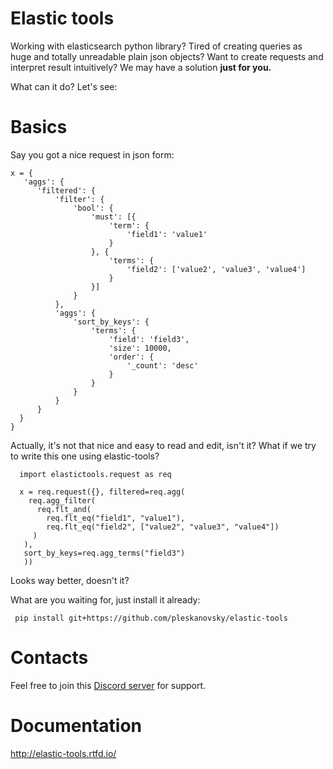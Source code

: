 Elastic tools
========================

Working with elasticsearch python library? Tired of creating queries as huge and totally unreadable plain json objects? Want to create
requests and interpret result intuitively? We may have a solution **just for you.**

What can it do? Let's see:

Basics
========================
Say you got a nice request in json form:


    x = {
	   'aggs': {
		  'filtered': {
			  'filter': {
				  'bool': {
					  'must': [{
						  'term': {
							  'field1': 'value1'
						  }
					  }, {
						  'terms': {
							  'field2': ['value2', 'value3', 'value4']
						  }
					  }]
				  }
			  },
			  'aggs': {
				  'sort_by_keys': {
					  'terms': {
						  'field': 'field3',
						  'size': 10000,
						  'order': {
							  '_count': 'desc'
						  }
					  }
				  }
			  }
		  }
	  }
    }
  
  Actually, it's not that nice and easy to read and edit, isn't it? What if we try to write this one using elastic-tools?
  

  
      import elastictools.request as req 
      
      x = req.request({}, filtered=req.agg(
        req.agg_filter(
          req.flt_and(
            req.flt_eq("field1", "value1"),
            req.flt_eq("field2", ["value2", "value3", "value4"])
         )
       ),
       sort_by_keys=req.agg_terms("field3")
       ))
       
Looks way better, doesn't it?


What are you waiting for, just install it already:
     
     pip install git+https://github.com/pleskanovsky/elastic-tools
     


Contacts
========

Feel free to join this [Discord server](https://discord.gg/sJvDuuj) for support.





Documentation
========================
http://elastic-tools.rtfd.io/
